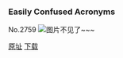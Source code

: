 ### Easily Confused Acronyms
No.2759
![图片不见了~~~](https://imgs.xkcd.com/comics/easily_confused_acronyms.png)

[原址](https://xkcd.com//2759) [下载](https://imgs.xkcd.com/comics/easily_confused_acronyms.png)

